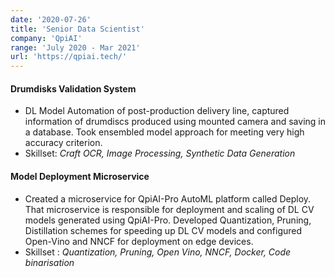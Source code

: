 ```yaml
---
date: '2020-07-26'
title: 'Senior Data Scientist'
company: 'QpiAI'
range: 'July 2020 - Mar 2021'
url: 'https://qpiai.tech/'
---
```


####  Drumdisks Validation System
-  DL Model Automation of post-production delivery line, captured information of drumdiscs produced using mounted camera and saving in a database. Took ensembled model approach for meeting very high accuracy criterion.
- Skillset: *Craft OCR, Image Processing, Synthetic Data Generation*

####  Model Deployment Microservice
- Created a microservice for QpiAI-Pro AutoML platform called Deploy. That microservice is responsible for deployment and scaling of DL CV models generated using QpiAI-Pro. Developed Quantization, Pruning, Distillation schemes for speeding up DL CV models and configured Open-Vino and NNCF for deployment on edge devices.
- Skillset : *Quantization, Pruning, Open Vino, NNCF, Docker, Code binarisation*